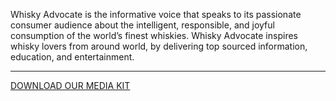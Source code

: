 Whisky Advocate is the informative voice that speaks to its passionate consumer audience about the intelligent, responsible, and joyful consumption of the world’s finest whiskies. Whisky Advocate inspires whisky lovers from around world, by delivering top sourced information, education, and entertainment.

<hr class="g-width-30x g-brd-primary g-my-40">

<a href="/images/pdf/WAMediaKit_2019.pdf?v=v1" class="btn btn-md u-btn-outline-primary g-brd-2 g-rounded-10">DOWNLOAD OUR MEDIA KIT</a>
